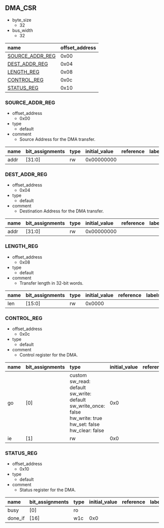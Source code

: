 ## DMA_CSR

* byte_size
    * 32
* bus_width
    * 32

|name|offset_address|
|:--|:--|
|[SOURCE_ADDR_REG](#DMA_CSR-SOURCE_ADDR_REG)|0x00|
|[DEST_ADDR_REG](#DMA_CSR-DEST_ADDR_REG)|0x04|
|[LENGTH_REG](#DMA_CSR-LENGTH_REG)|0x08|
|[CONTROL_REG](#DMA_CSR-CONTROL_REG)|0x0c|
|[STATUS_REG](#DMA_CSR-STATUS_REG)|0x10|

### <div id="DMA_CSR-SOURCE_ADDR_REG"></div>SOURCE_ADDR_REG

* offset_address
    * 0x00
* type
    * default
* comment
    * Source Address for the DMA transfer.

|name|bit_assignments|type|initial_value|reference|labels|comment|
|:--|:--|:--|:--|:--|:--|:--|
|addr|[31:0]|rw|0x00000000||||

### <div id="DMA_CSR-DEST_ADDR_REG"></div>DEST_ADDR_REG

* offset_address
    * 0x04
* type
    * default
* comment
    * Destination Address for the DMA transfer.

|name|bit_assignments|type|initial_value|reference|labels|comment|
|:--|:--|:--|:--|:--|:--|:--|
|addr|[31:0]|rw|0x00000000||||

### <div id="DMA_CSR-LENGTH_REG"></div>LENGTH_REG

* offset_address
    * 0x08
* type
    * default
* comment
    * Transfer length in 32-bit words.

|name|bit_assignments|type|initial_value|reference|labels|comment|
|:--|:--|:--|:--|:--|:--|:--|
|len|[15:0]|rw|0x0000||||

### <div id="DMA_CSR-CONTROL_REG"></div>CONTROL_REG

* offset_address
    * 0x0c
* type
    * default
* comment
    * Control register for the DMA.

|name|bit_assignments|type|initial_value|reference|labels|comment|
|:--|:--|:--|:--|:--|:--|:--|
|go|[0]|custom<br>sw_read: default<br>sw_write: default<br>sw_write_once: false<br>hw_write: true<br>hw_set: false<br>hw_clear: false|0x0||||
|ie|[1]|rw|0x0||||

### <div id="DMA_CSR-STATUS_REG"></div>STATUS_REG

* offset_address
    * 0x10
* type
    * default
* comment
    * Status register for the DMA.

|name|bit_assignments|type|initial_value|reference|labels|comment|
|:--|:--|:--|:--|:--|:--|:--|
|busy|[0]|ro|||||
|done_if|[16]|w1c|0x0||||
